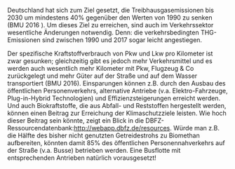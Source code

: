 Deutschland hat sich zum Ziel gesetzt, die Treibhausgasemissionen bis 2030 um mindestens 40% gegenüber den Werten von 1990 zu senken (BMU 2016 ). Um dieses Ziel zu erreichen, sind auch im Verkehrssektor wesentliche Änderungen notwendig. Denn: die verkehrsbedingten THG-Emissionen sind zwischen 1990 und 2017 sogar leicht angestiegen.

Der spezifische Kraftstoffverbrauch von Pkw und Lkw pro Kilometer ist zwar gesunken; gleichzeitig gibt es jedoch mehr Verkehrsmittel und es werden auch wesentlich mehr Kilometer mit Pkw, Flugzeug & Co zurückgelegt und mehr Güter auf der Straße und auf dem Wasser transportiert (BMU 2016). 
Einsparungen können z.B. durch den Ausbau des öffentlichen Personenverkehrs, alternative Antriebe (v.a. Elektro-Fahrzeuge, Plug-in-Hybrid Technologien) und Effizienzsteigerungen erreicht werden. Und auch Biokraftstoffe, die aus Abfall- und Reststoffen hergestellt werden, können einen Beitrag zur Erreichung der Klimaschutzziele leisten. 
Wie hoch dieser Beitrag sein könnte, zeigt ein Blick in die DBFZ-Ressourcendatenbank:http://webapp.dbfz.de/resources. Würde man z.B. die Hälfte des bisher nicht genutzten Getreidestrohs zu Biomethan aufbereiten, könnten damit 85% des öffentlichen Personennahverkehrs auf der Straße (v.a. Busse) betrieben werden. Eine Busflotte mit entsprechenden Antrieben natürlich vorausgesetzt!
